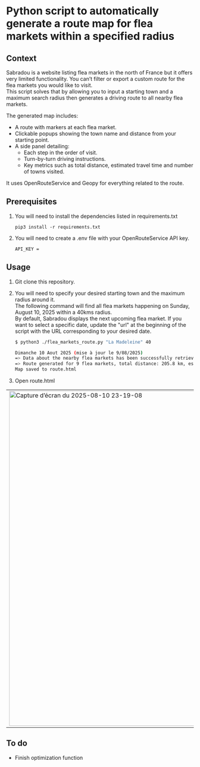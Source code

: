 # Python script to automatically generate a route map for flea markets within a specified radius

## Context

Sabradou is a website listing flea markets in the north of France but it offers very limited functionality. You can’t filter or export a custom route for the flea markets you would like to visit.\
This script solves that by allowing you to input a starting town and a maximum search radius then generates a driving route to all nearby flea markets.

The generated map includes:
   * A route with markers at each flea market.
   * Clickable popups showing the town name and distance from your starting point.
   * A side panel detailing:
      * Each step in the order of visit.
      * Turn-by-turn driving instructions.
      * Key metrics such as total distance, estimated travel time and number of towns visited.

It uses OpenRouteService and Geopy for everything related to the route.

## Prerequisites
1. You will need to install the dependencies listed in requirements.txt
   ```
   pip3 install -r requirements.txt
   ```
3. You will need to create a .env file with your OpenRouteService API key.
   ```
   API_KEY =
   ```

## Usage

1. Git clone this repository.

2. You will need to specify your desired starting town and the maximum radius around it.\
   The following command will find all flea markets happening on Sunday, August 10, 2025 within a 40kms radius.\
   By default, Sabradou displays the next upcoming flea market. If you want to select a specific date, update the "url" at the beginning of the script with the URL corresponding to your desired date.
    ```bash
   $ python3 ./flea_markets_route.py "La Madeleine" 40
    
    Dimanche 10 Aout 2025 (mise à jour le 9/08/2025)
    => Data about the nearby flea markets has been successfully retrieved.
    => Route generated for 9 flea markets, total distance: 205.8 km, estimated time: 3.73 hours.
    Map saved to route.html
   ```
3. Open route.html
<table>
    <tr>
    <td valign="middle"><img width="900" alt="Capture d’écran du 2025-08-10 23-19-08" src="https://github.com/user-attachments/assets/a4b13525-3531-417c-8487-9c7cae7ad3b4" /></td>
    </tr>
</table>

## To do
* Finish optimization function









